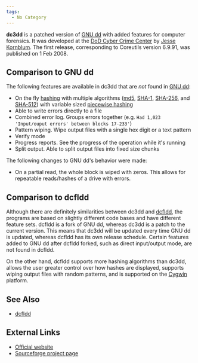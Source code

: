 ```yaml
---
tags:
  - No Category
---
```

**dc3dd** is a patched version of [GNU dd](dd.md) with added
features for computer forensics. It was developed at the [DoD Cyber
Crime Center](dod_cyber_crime_center.md) by [Jesse
Kornblum](jesse_kornblum.md). The first release, corresponding
to Coreutils version 6.9.91, was published on 1 Feb 2008.

## Comparison to GNU dd

The following features are available in dc3dd that are *not* found in
[GNU dd](dd.md):

- On the fly [hashing](hashing.md) with multiple algorithms
  ([md5](md5.md), [SHA-1](sha-1.md),
  [SHA-256](sha-2.md), and [SHA-512](sha-2.md)) with
  variable sized [piecewise hashing](piecewise_hashing.md)
- Able to write errors directly to a file
- Combined error log. Groups errors together (e.g.
  `Had 1,023 'Input/ouput errors' between blocks 17-233'`)
- Pattern wiping. Wipe output files with a single hex digit or a text
  pattern
- Verify mode
- Progress reports. See the progress of the operation while it's running
- Split output. Able to split output files into fixed size chunks

The following changes to GNU dd's behavior were made:

- On a partial read, the whole block is wiped with zeros. This allows
  for repeatable reads/hashes of a drive with errors.

## Comparison to dcfldd

Although there are definitely similarities between dc3dd and
[dcfldd](dcfldd.md), the programs are based on slightly
different code bases and have different feature sets. dcfldd is a fork
of GNU dd, whereas dc3dd is a patch to the current version. This means
that dc3dd will be updated every time GNU dd is updated, whereas dcfldd
has its own release schedule. Certain features added to GNU dd after
dcfldd forked, such as direct input/output mode, are not found in
dcfldd.

On the other hand, dcfldd supports more hashing algorithms than dc3dd,
allows the user greater control over how hashes are displayed, supports
wiping output files with random patterns, and is supported on the
[Cygwin](cygwin.md) platform.

## See Also

- [dcfldd](dcfldd.md)

## External Links

- [Official website](https://dc3dd.sourceforge.net/)
- [Sourceforge project page](https://sourceforge.net/projects/dc3dd/)
